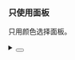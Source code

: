 ### 只使用面板

只用颜色选择面板。

<div class="cell-demo vp-raw">
  <yc-space :size="32">
    <yc-color-picker
      defaultValue="#165DFF"
      hideTrigger
      showHistory
      showPreset />
    <yc-color-picker
      defaultValue="#12D2AC"
      disabled
      hideTrigger
      showPreset />
  </yc-space>
</div>

<details>
<summary>
 <button class="code-btn"  >
    <icon-code />
 </button>
</summary>

```vue
<template>
  <yc-space :size="32">
    <yc-color-picker
      defaultValue="#165DFF"
      hideTrigger
      showHistory
      showPreset />
    <yc-color-picker
      defaultValue="#12D2AC"
      disabled
      hideTrigger
      showPreset />
  </yc-space>
</template>
```

</details>
